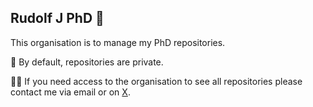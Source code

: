 ## Rudolf J PhD 📜
This organisation is to manage my PhD repositories.

📕 By default, repositories are private. 

🙋‍♀️ If you need access to the organisation to see all repositories please contact me via email or on [X](https://x.com/rudolfjs97516).
